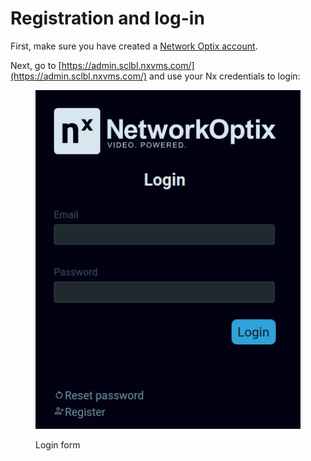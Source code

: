 # Registration and log-in

First, make sure you have created a [Network Optix account](https://nx.docs.scailable.net/nx-ai-manager/get-started-with-the-nx-ai-manager-plugin/1.-install-network-optix).&#x20;

Next, go to [https://admin.sclbl.nxvms.com/](https://admin.sclbl.nxvms.com/) and use your Nx credentials to login:

<div align="left"><figure><img src="../.gitbook/assets/Screenshot from 2024-05-22 13-30-58.png" alt=""><figcaption><p>Login form</p></figcaption></figure></div>

